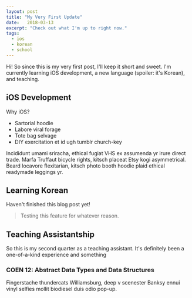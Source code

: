 ```yaml
---
layout: post
title: "My Very First Update"
date:   2018-03-13
excerpt: "Check out what I'm up to right now."
tags: 
  - ios
  - korean
  - school
---
```


Hi! So since this is my very first post, I'll keep it short and sweet. I'm currently learning iOS development, a new language (spoiler: it's Korean), and teaching.

## iOS Development

Why iOS?

  * Sartorial hoodie
  * Labore viral forage
  * Tote bag selvage
  * DIY exercitation et id ugh tumblr church-key

Incididunt umami sriracha, ethical fugiat VHS ex assumenda yr irure direct trade. Marfa Truffaut bicycle rights, kitsch placeat Etsy kogi asymmetrical. Beard locavore flexitarian, kitsch photo booth hoodie plaid ethical readymade leggings yr.

## Learning Korean

 Haven't finished this blog post yet!

> Testing this feature for whatever reason.

## Teaching Assistantship

So this is my second quarter as a teaching assistant. It's definitely been a one-of-a-kind experience and something

### COEN 12: Abstract Data Types and Data Structures

Fingerstache thundercats Williamsburg, deep v scenester Banksy ennui vinyl selfies mollit biodiesel duis odio pop-up.
